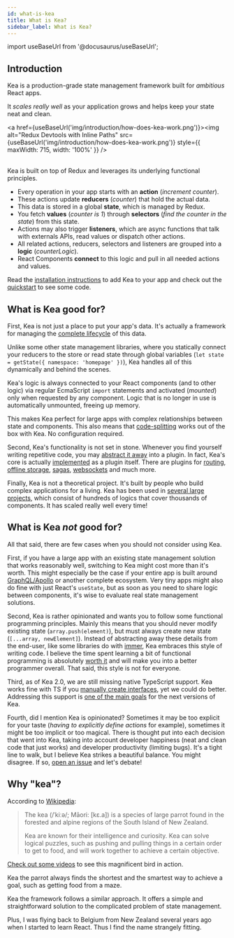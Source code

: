 ```yaml
---
id: what-is-kea
title: What is Kea?
sidebar_label: What is Kea?
---
```


import useBaseUrl from '@docusaurus/useBaseUrl';

## Introduction 

Kea is a production-grade state management framework built for *ambitious* React apps.

It *scales really well* as your application grows and helps keep your state neat and clean.

<a href={useBaseUrl('img/introduction/how-does-kea-work.png')}><img alt="Redux Devtools with Inline Paths" src={useBaseUrl('img/introduction/how-does-kea-work.png')} style={{ maxWidth: 715, width: '100%' }} /></a>
<br /><br /> 

Kea is built on top of Redux and leverages its underlying functional principles. 

* Every operation in your app starts with an **action** (*increment counter*).
* These actions update **reducers** (*counter*) that hold the actual data.
* This data is stored in a global **state**, which is managed by Redux. 
* You fetch **values** (*counter is 1*) through **selectors** (*find the counter in the state*) from this state.
* Actions may also trigger **listeners**, which are async functions that talk with externals APIs,
  read values or dispatch other actions.
* All related actions, reducers, selectors and listeners are grouped into a **logic** (*counterLogic*).
* React Components **connect** to this logic and pull in all needed actions and values.    

Read the [installation instructions](/docs/introduction/installation) to add Kea to your app and 
check out the [quickstart](/docs/introduction/quickstart) to see some code. 

## What is Kea good for?

First, Kea is not just a place to put your app's data. It's actually a framework for managing
the [complete lifecycle](/docs/guide/advanced#lifecycles) of this data.

Unlike some other state management libraries, where you statically connect your
reducers to the store or read state through global variables (`let state = getState({ namespace: 'homepage' })`),
Kea handles all of this dynamically and behind the scenes. 

Kea's logic is always connected to your React components (and to other logic) via regular
EcmaScript `import` statements and activated (*mounted*) only when requested by any component.
Logic that is no longer in use is automatically unmounted, freeing up memory.

This makes Kea perfect for large apps with complex relationships between state and components.
This also means that [code-splitting](https://webpack.js.org/guides/code-splitting/) works out of the 
box with Kea. No configuration required.

Second, Kea's functionality is not set in stone. Whenever you find yourself writing repetitive code,
you may [abstract it away](/docs/plugins/writing-plugins) into a plugin. In fact, Kea's core 
is actually [implemented](https://github.com/keajs/kea/blob/master/src/core/index.js) as a plugin itself.
There are plugins for [routing](/docs/plugins/router), [offline storage](/docs/plugins/localstorage), 
[sagas](/docs/effects/sagas), [websockets](/docs/plugins/websockets) and much more. 

Finally, Kea is not a theoretical project. It's built by people who build complex applications for a 
living. Kea has been used in [several large projects](/), which consist of hundreds of logics that
cover thousands of components. It has scaled really well every time!

## What is Kea *not* good for?

All that said, there are few cases when you should not consider using Kea.

First, if you have a large app with an existing state management solution that works reasonably well,
switching to Kea might cost more than it's worth. This might especially be the case if your entire app
is built around [GraphQL/Apollo](https://www.apollographql.com/) or another complete ecosystem. 
Very tiny apps might also do fine with just React's `useState`, but as soon as you need
to share logic between components, it's wise to evaluate real state management solutions.

Second, Kea is rather opinionated and wants you to follow some functional programming principles. Mainly
this means that you should never modify existing state (`array.push(element)`), but must always create
new state (`[...array, newElement]`). Instead of abstracting away these details from the end-user,
like some libraries do with [immer](https://immerjs.github.io/immer), Kea embraces 
this style of writing code. I believe the time spent learning a bit of functional programming
is absolutely [worth it](http://www.paulgraham.com/avg.html) and will make you into a better programmer 
overall. That said, this style is not for everyone.

Third, as of Kea 2.0, we are still missing native TypeScript support. Kea works fine with TS if you
[manually create interfaces](https://github.com/keajs/kea/issues/35#issuecomment-561814506), yet
we could do better. Addressing this support is [one of the main goals](/blog/kea-2.0#typescript-support) 
for the next versions of Kea.

Fourth, did I mention Kea is opinionated? Sometimes it may be too explicit for your taste (*having
to explicitly define actions* for example), sometimes it might be too implicit or too magical. There 
is thought put into each decision that went into Kea, taking into account developer happiness (neat and 
clean code that just works) and developer productivity (limiting bugs). It's a tight line to walk, 
but I believe Kea strikes a beautiful balance. You might disagree. If so, 
[open an issue](https://github.com/keajs/kea/issues) and let's debate!

## Why "kea"?

According to [Wikipedia](https://en.wikipedia.org/wiki/Kea):

> The kea (/ˈkiːə/; Māori: [kɛ.a]) is a species of large parrot 
> found in the forested and alpine regions of the South Island of New Zealand.
>
> Kea are known for their intelligence and curiosity. Kea can solve logical puzzles, such as pushing 
> and pulling things in a certain order to get to food, and will work together to achieve a certain 
> objective.

[Check out some videos](https://www.youtube.com/results?search_query=kea+the+smartest+parrot) to see 
this magnificent bird in action.

Kea the parrot always finds the shortest and the smartest way to achieve a goal, such as getting food
from a maze.

Kea the framework follows a similar approach. It offers a simple and straightforward solution 
to the complicated problem of state management. 

Plus, I was flying back to Belgium from New Zealand several years ago when I started to learn React.
Thus I find the name strangely fitting.
